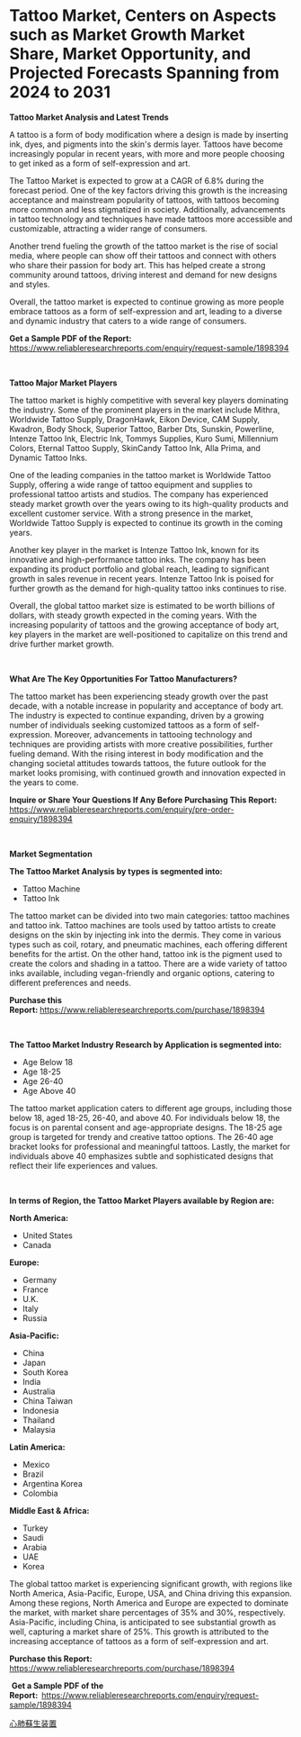 <p><h1>Tattoo Market, Centers on Aspects such as Market Growth Market Share, Market Opportunity, and Projected Forecasts Spanning from 2024 to 2031</h1></p><p><strong>Tattoo Market Analysis and Latest Trends</strong></p>
<p><p>A tattoo is a form of body modification where a design is made by inserting ink, dyes, and pigments into the skin's dermis layer. Tattoos have become increasingly popular in recent years, with more and more people choosing to get inked as a form of self-expression and art.</p><p>The Tattoo Market is expected to grow at a CAGR of 6.8% during the forecast period. One of the key factors driving this growth is the increasing acceptance and mainstream popularity of tattoos, with tattoos becoming more common and less stigmatized in society. Additionally, advancements in tattoo technology and techniques have made tattoos more accessible and customizable, attracting a wider range of consumers.</p><p>Another trend fueling the growth of the tattoo market is the rise of social media, where people can show off their tattoos and connect with others who share their passion for body art. This has helped create a strong community around tattoos, driving interest and demand for new designs and styles.</p><p>Overall, the tattoo market is expected to continue growing as more people embrace tattoos as a form of self-expression and art, leading to a diverse and dynamic industry that caters to a wide range of consumers.</p></p>
<p><strong>Get a Sample PDF of the Report:&nbsp;</strong> <a href="https://www.reliableresearchreports.com/enquiry/request-sample/1898394">https://www.reliableresearchreports.com/enquiry/request-sample/1898394</a></p>
<p>&nbsp;</p>
<p><strong>Tattoo Major Market Players</strong></p>
<p><p>The tattoo market is highly competitive with several key players dominating the industry. Some of the prominent players in the market include Mithra, Worldwide Tattoo Supply, DragonHawk, Eikon Device, CAM Supply, Kwadron, Body Shock, Superior Tattoo, Barber Dts, Sunskin, Powerline, Intenze Tattoo Ink, Electric Ink, Tommys Supplies, Kuro Sumi, Millennium Colors, Eternal Tattoo Supply, SkinCandy Tattoo Ink, Alla Prima, and Dynamic Tattoo Inks.</p><p>One of the leading companies in the tattoo market is Worldwide Tattoo Supply, offering a wide range of tattoo equipment and supplies to professional tattoo artists and studios. The company has experienced steady market growth over the years owing to its high-quality products and excellent customer service. With a strong presence in the market, Worldwide Tattoo Supply is expected to continue its growth in the coming years.</p><p>Another key player in the market is Intenze Tattoo Ink, known for its innovative and high-performance tattoo inks. The company has been expanding its product portfolio and global reach, leading to significant growth in sales revenue in recent years. Intenze Tattoo Ink is poised for further growth as the demand for high-quality tattoo inks continues to rise.</p><p>Overall, the global tattoo market size is estimated to be worth billions of dollars, with steady growth expected in the coming years. With the increasing popularity of tattoos and the growing acceptance of body art, key players in the market are well-positioned to capitalize on this trend and drive further market growth.</p></p>
<p>&nbsp;</p>
<p><strong>What Are The Key Opportunities For Tattoo Manufacturers?</strong></p>
<p><p>The tattoo market has been experiencing steady growth over the past decade, with a notable increase in popularity and acceptance of body art. The industry is expected to continue expanding, driven by a growing number of individuals seeking customized tattoos as a form of self-expression. Moreover, advancements in tattooing technology and techniques are providing artists with more creative possibilities, further fueling demand. With the rising interest in body modification and the changing societal attitudes towards tattoos, the future outlook for the market looks promising, with continued growth and innovation expected in the years to come.</p></p>
<p><strong>Inquire or Share Your Questions If Any Before Purchasing This Report:</strong> <a href="https://www.reliableresearchreports.com/enquiry/pre-order-enquiry/1898394">https://www.reliableresearchreports.com/enquiry/pre-order-enquiry/1898394</a></p>
<p>&nbsp;</p>
<p><strong>Market Segmentation</strong></p>
<p><strong>The Tattoo Market Analysis by types is segmented into:</strong></p>
<p><ul><li>Tattoo Machine</li><li>Tattoo Ink</li></ul></p>
<p><p>The tattoo market can be divided into two main categories: tattoo machines and tattoo ink. Tattoo machines are tools used by tattoo artists to create designs on the skin by injecting ink into the dermis. They come in various types such as coil, rotary, and pneumatic machines, each offering different benefits for the artist. On the other hand, tattoo ink is the pigment used to create the colors and shading in a tattoo. There are a wide variety of tattoo inks available, including vegan-friendly and organic options, catering to different preferences and needs.</p></p>
<p><strong>Purchase this Report:&nbsp;</strong><a href="https://www.reliableresearchreports.com/purchase/1898394">https://www.reliableresearchreports.com/purchase/1898394</a></p>
<p>&nbsp;</p>
<p><strong>The Tattoo Market Industry Research by Application is segmented into:</strong></p>
<p><ul><li>Age Below 18</li><li>Age 18-25</li><li>Age 26-40</li><li>Age Above 40</li></ul></p>
<p><p>The tattoo market application caters to different age groups, including those below 18, aged 18-25, 26-40, and above 40. For individuals below 18, the focus is on parental consent and age-appropriate designs. The 18-25 age group is targeted for trendy and creative tattoo options. The 26-40 age bracket looks for professional and meaningful tattoos. Lastly, the market for individuals above 40 emphasizes subtle and sophisticated designs that reflect their life experiences and values.</p></p>
<p>&nbsp;</p>
<p><strong>In terms of Region, the Tattoo Market Players available by Region are:</strong></p>
<p>
    <p> <strong> North America: </strong>
        <ul>
            <li>United States</li>
            <li>Canada</li>
        </ul>
        </p> 
    <p> <strong> Europe: </strong>
        <ul>
            <li>Germany</li>
            <li>France</li>
            <li>U.K.</li>
            <li>Italy</li>
            <li>Russia</li>
        </ul>
        </p> 
    <p> <strong> Asia-Pacific: </strong>
        <ul>
            <li>China</li>
            <li>Japan</li>
            <li>South Korea</li>
            <li>India</li>
            <li>Australia</li>
            <li>China Taiwan</li>
            <li>Indonesia</li>
            <li>Thailand</li>
            <li>Malaysia</li>
        </ul>
        </p> 
    <p> <strong> Latin America: </strong>
        <ul>
            <li>Mexico</li>
            <li>Brazil</li>
            <li>Argentina Korea</li>
            <li>Colombia</li>
        </ul>
        </p> 
    <p> <strong> Middle East & Africa: </strong>
        <ul>
            <li>Turkey</li>
            <li>Saudi</li>
            <li>Arabia</li>
            <li>UAE</li>
            <li>Korea</li>
        </ul>
    </p>
    </p>
<p><p>The global tattoo market is experiencing significant growth, with regions like North America, Asia-Pacific, Europe, USA, and China driving this expansion. Among these regions, North America and Europe are expected to dominate the market, with market share percentages of 35% and 30%, respectively. Asia-Pacific, including China, is anticipated to see substantial growth as well, capturing a market share of 25%. This growth is attributed to the increasing acceptance of tattoos as a form of self-expression and art.</p></p>
<p><strong>Purchase this Report: </strong><a href="https://www.reliableresearchreports.com/purchase/1898394">https://www.reliableresearchreports.com/purchase/1898394</a></p>
<p>&nbsp;<strong>Get a Sample PDF of the Report:&nbsp;&nbsp;</strong><a href="https://www.reliableresearchreports.com/enquiry/request-sample/1898394">https://www.reliableresearchreports.com/enquiry/request-sample/1898394</a></p>
<p><strong></strong></p>
<p><p><a href="https://github.com/zjkmgcs938405/Market-Research-Report-List-1/blob/main/70514134829.md">心肺蘇生装置</a></p></p>